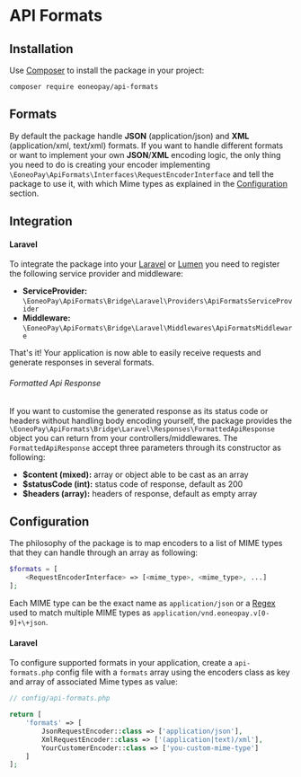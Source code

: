 # API Formats

## Installation
Use [Composer](https://getcomposer.org/) to install the package in your project:

```
composer require eoneopay/api-formats
```

## Formats
By default the package handle **JSON** (application/json) and **XML** (application/xml, text/xml) formats.
If you want to handle different formats or want to implement your own **JSON**/**XML** encoding logic, the only thing
you need to do is creating your encoder implementing `\EoneoPay\ApiFormats\Interfaces\RequestEncoderInterface` and
tell the package to use it, with which Mime types as explained in the [Configuration](#configuration) section.

## Integration
#### Laravel
To integrate the package into your [Laravel](https://laravel.com) or [Lumen](https://lumen.laravel.com)
you need to register the following service provider and middleware:

- **ServiceProvider:** `\EoneoPay\ApiFormats\Bridge\Laravel\Providers\ApiFormatsServiceProvider`
- **Middleware:** `\EoneoPay\ApiFormats\Bridge\Laravel\Middlewares\ApiFormatsMiddleware`

That's it! Your application is now able to easily receive requests and generate responses in several formats.

###### Formatted Api Response
If you want to customise the generated response as its status code or headers without handling
body encoding yourself, the package provides the `\EoneoPay\ApiFormats\Bridge\Laravel\Responses\FormattedApiResponse`
object you can return from your controllers/middlewares. The `FormattedApiResponse` accept three parameters through its
constructor as following:

- **$content (mixed):** array or object able to be cast as an array
- **$statusCode (int):** status code of response, default as 200
- **$headers (array):** headers of response, default as empty array

## Configuration
The philosophy of the package is to map encoders to a list of MIME types that they can handle through an array 
as following:

```php
$formats = [
    <RequestEncoderInterface> => [<mime_type>, <mime_type>, ...]
];
```

Each MIME type can be the exact name as `application/json` or a [Regex](http://php.net/manual/en/reference.pcre.pattern.syntax.php)
used to match multiple MIME types as `application/vnd.eoneopay.v[0-9]+\+json`.

#### Laravel
To configure supported formats in your application, create a `api-formats.php` config file with a `formats`
array using the encoders class as key and array of associated Mime types as value:

```php
// config/api-formats.php

return [
    'formats' => [
        JsonRequestEncoder::class => ['application/json'],
        XmlRequestEncoder::class => ['(application|text)/xml'],
        YourCustomerEncoder::class => ['you-custom-mime-type']
    ]
]; 
``` 
